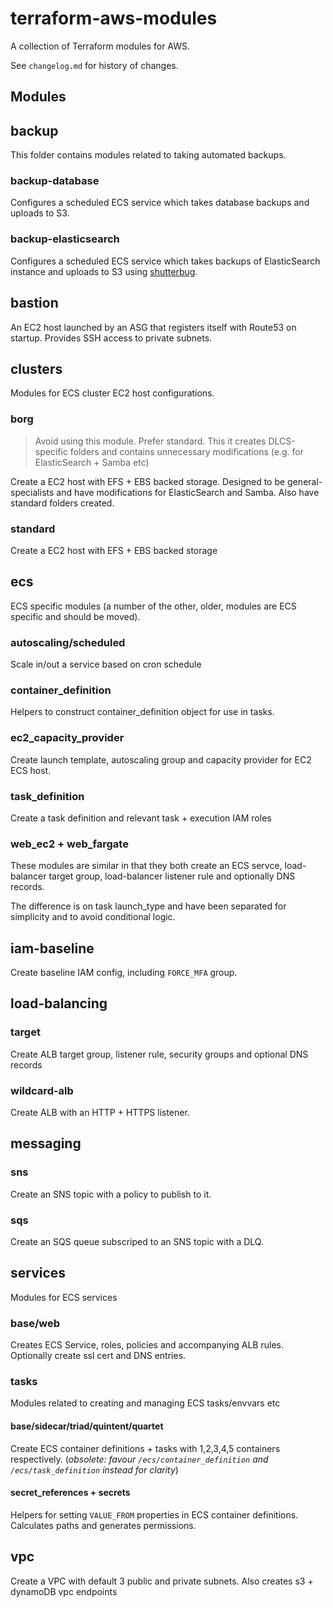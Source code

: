 # terraform-aws-modules

A collection of Terraform modules for AWS.

See `changelog.md` for history of changes.

## Modules

## backup

This folder contains modules related to taking automated backups.

### backup-database

Configures a scheduled ECS service which takes database backups and uploads to S3.

### backup-elasticsearch

Configures a scheduled ECS service which takes backups of ElasticSearch instance and uploads to S3 using [shutterbug](https://github.com/digirati-co-uk/shutterbug).

## bastion

An EC2 host launched by an ASG that registers itself with Route53 on startup. Provides SSH access to private subnets.

## clusters

Modules for ECS cluster EC2 host configurations. 

### borg

> Avoid using this module. Prefer standard. This it creates DLCS-specific folders and contains unnecessary modifications (e.g. for ElasticSearch + Samba etc)

Create a EC2 host with EFS + EBS backed storage. Designed to be general-specialists and have modifications for ElasticSearch and Samba. Also have standard folders created.

### standard

Create a EC2 host with EFS + EBS backed storage

## ecs

ECS specific modules (a number of the other, older, modules are ECS specific and should be moved).

### autoscaling/scheduled

Scale in/out a service based on cron schedule

### container_definition

Helpers to construct container_definition object for use in tasks.

### ec2_capacity_provider

Create launch template, autoscaling group and capacity provider for EC2 ECS host.

### task_definition

Create a task definition and relevant task + execution IAM roles

### web_ec2 + web_fargate

These modules are similar in that they both create an ECS servce, load-balancer target group, load-balancer listener rule and optionally DNS records.

The difference is on task launch_type and have been separated for simplicity and to avoid conditional logic.

## iam-baseline

Create baseline IAM config, including `FORCE_MFA` group.

## load-balancing

### target

Create ALB target group, listener rule, security groups and optional DNS records

### wildcard-alb

Create ALB with an HTTP + HTTPS listener.

## messaging

### sns

Create an SNS topic with a policy to publish to it.

### sqs

Create an SQS queue subscriped to an SNS topic with a DLQ.

## services

Modules for ECS services

### base/web

Creates ECS Service, roles, policies and accompanying ALB rules. Optionally create ssl cert and DNS entries.

### tasks

Modules related to creating and managing ECS tasks/envvars etc

#### base/sidecar/triad/quintent/quartet

Create ECS container definitions + tasks with 1,2,3,4,5 containers respectively. (_obsolete: favour `/ecs/container_definition` and `/ecs/task_definition` instead for clarity_)

#### secret_references + secrets

Helpers for setting `VALUE_FROM` properties in ECS container definitions. Calculates paths and generates permissions.

## vpc

Create a VPC with default 3 public and private subnets. Also creates s3 + dynamoDB vpc endpoints